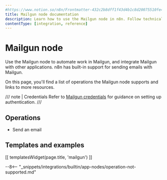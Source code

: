```yaml
---
#https://www.notion.so/n8n/Frontmatter-432c2b8dff1f43d4b1c8d20075510fe4
title: Mailgun node documentation
description: Learn how to use the Mailgun node in n8n. Follow technical documentation to integrate Mailgun node into your workflows.
contentType: [integration, reference]
---
```


# Mailgun node

Use the Mailgun node to automate work in Mailgun, and integrate Mailgun with other applications. n8n has built-in support for sending emails with Mailgun. 

On this page, you'll find a list of operations the Mailgun node supports and links to more resources.

/// note | Credentials
Refer to [Mailgun credentials](/integrations/builtin/credentials/mailgun/) for guidance on setting up authentication. 
///

## Operations

- Send an email

## Templates and examples

<!-- see https://www.notion.so/n8n/Pull-in-templates-for-the-integrations-pages-37c716837b804d30a33b47475f6e3780 -->
[[ templatesWidget(page.title, 'mailgun') ]]

--8<-- "_snippets/integrations/builtin/app-nodes/operation-not-supported.md"

